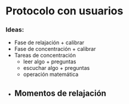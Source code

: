 # Protocolo con usuarios

### Ideas:
* Fase de relajación + calibrar
* Fase de concentración + calibrar
* Tareas de concentración
  - leer algo + preguntas
  - escuchar algo + preguntas
  - operación matemática
* Momentos de relajación
  - 
